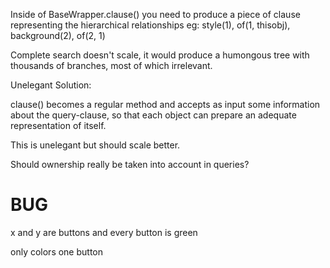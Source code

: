 Inside of BaseWrapper.clause() you need to produce a piece of clause representing the hierarchical relationships eg: style(1), of(1, thisobj), background(2), of(2, 1)

Complete search doesn't scale, it would produce a humongous tree with thousands of branches, most of which irrelevant.

Unelegant Solution:

clause() becomes a regular method and accepts as input some information about the query-clause, so that each object can prepare an adequate representation of itself.

This is unelegant but should scale better.


Should ownership really be taken into account in queries? 




# BUG

x and y are buttons and every button is green

only colors one button


